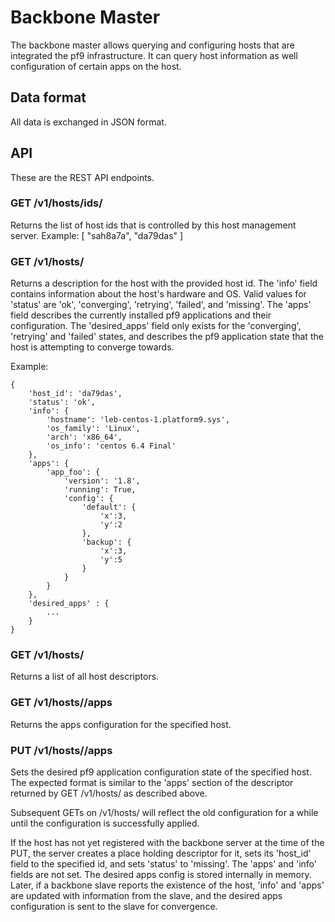 # Backbone Master #

The backbone master allows querying and configuring hosts that are integrated
the pf9 infrastructure. It can query host information as well configuration of
certain apps on the host.

## Data format ##

All data is exchanged in JSON format.

## API ##

These are the REST API endpoints.

### GET /v1/hosts/ids/ ###

Returns the list of host ids that is controlled by this host management
server. Example: [ "sah8a7a", "da79das" ]

### GET /v1/hosts/<id> ###

Returns a description for the host with the provided host id.
The 'info' field contains information about the host's hardware and OS.
Valid values for 'status' are 'ok', 'converging', 'retrying', 'failed',
and 'missing'.
The 'apps' field describes the currently installed pf9 applications and
their configuration. The 'desired_apps' field only exists for the 'converging',
'retrying' and 'failed' states, and describes the pf9 application state that
the host is attempting to converge towards.

Example:

    {
        'host_id': 'da79das',
        'status': 'ok',
        'info': {
            'hostname': 'leb-centos-1.platform9.sys',
            'os_family': 'Linux',
            'arch': 'x86_64',
            'os_info': 'centos 6.4 Final'
        },
        'apps': {
            'app_foo': {
                'version': '1.8',
                'running': True,
                'config': {
                    'default': {
                        'x':3,
                        'y':2
                    },
                    'backup': {
                        'x':3,
                        'y':5
                    }
                }
            }
        },
        'desired_apps' : {
            ...
        }
    }

### GET /v1/hosts/ ###
Returns a list of all host descriptors.

### GET /v1/hosts/<id>/apps ###
Returns the apps configuration for the specified host.

### PUT /v1/hosts/<id>/apps ###
Sets the desired pf9 application configuration state of the specified host.
The expected format is similar to the 'apps' section of the descriptor returned
by GET /v1/hosts/<id> as described above.

Subsequent GETs on /v1/hosts/<id> will reflect the old configuration for a
while until the configuration is successfully applied.

If the host has not yet registered with the backbone server at the time
of the PUT, the server creates a place holding descriptor for it, sets
its 'host_id' field to the specified id, and sets 'status' to 'missing'.
The 'apps' and 'info' fields are not set.
The desired apps config is stored internally in memory. Later, if a backbone
slave reports the existence of the host, 'info' and 'apps' are updated with
information from the slave, and the desired apps configuration is sent to
the slave for convergence.



